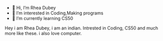 - 👋 Hi, I’m Rhea Dubey
- 👀 I’m interested in Coding,Making programs 
- 🌱 I’m currently learning CS50

Hey i am Rhea Dubey, i am an indian. Intrested in Coding, CS50 and much more like these. i also love computer.
